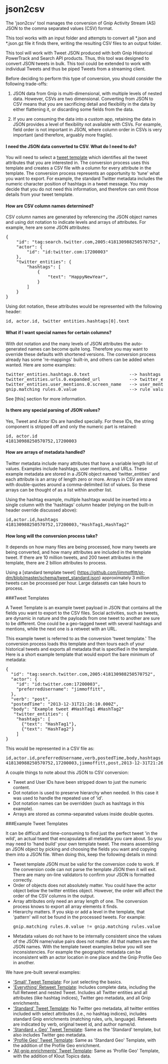 # json2csv

The 'json2csv' tool manages the conversion of Gnip Activity Stream (AS) JSON to the comma separated values (CSV) format. 

This tool works with an input folder and attempts to convert all *.json and *.json.gz file it finds there, writing the 
resulting CSV files to an output folder. 

This tool will work with Tweet JSON produced with both Gnip Historical PowerTrack and Search API products. Thus, this 
tool was designed to convert JSON tweets in bulk. This tool could be extended to work with individual Tweets and thus 
be piped Tweets from a streaming client. 

Before deciding to perform this type of conversion, you should consider the following trade-offs:

1. JSON data from Gnip is multi-dimensional, with multiple levels of nested data. However, CSVs are two dimensional. 
Converting from JSON to CSV means that you are sacrificing detail and flexibility in the data by either flattening it, 
or discarding some fields from the data.

2. If you are consuming the data into a custom app, retaining the data in JSON provides a level of flexibility not 
available with CSVs.  For example, field order is not important in JSON, where column order in CSVs is very important 
(and therefore, arguably more fragile).

#### I need the JSON data converted to CSV. What do I need to do?
You will need to select a [tweet template](#tweet-templates) which identifies all the tweet attributes that you are interested in. The 
conversion process uses this template and creates a CSV file with a column for every attribute in the template. The 
conversion process represents an opportunity to 'tune' what you want to export. For example, the standard Twitter 
metadata includes the numeric character position of hashtags in a tweet message. You may decide that you do not need 
this information, and therefore can omit those details from your tweet template.

#### How are CSV column names determined?

CSV column names are generated by referencing the JSON object names and using dot notation to indicate levels and arrays 
of attributes. For example, here are some JSON attributes:

<pre>
{
    "id": "tag:search.twitter.com,2005:418130988250570752",
    "actor": {
        "id": "id:twitter.com:17200003"
    },
    "twitter_entities": {
        "hashtags": [
            {
                "text": "HappyNewYear",
            }
        ]
    }
}
</pre>

Using dot notation, these attributes would be represented with the following header:

<pre>
id, actor.id, twitter_entities.hashtags[0].text
</pre>

#### What if I want special names for certain columns?
With dot notation and the many levels of JSON attributes the auto-generated names can become quite long.  Therefore you may want to override these defaults with shortened versions. The conversion process already has some 're-mappings' built-in, and others can be added when wanted.  Here are some examples:

<pre>
twitter_entities.hashtags.0.text               --> hashtags
twitter_entities.urls.0.expanded_url           --> twitter_expanded_urls
twitter_entities.user_mentions.0.screen_name   --> user_mention_screen_names
gnip.matching_rules.0.value                    --> rule_values
</pre>

See [this] section for more information.


#### Is there any special parsing of JSON values?
Yes, Tweet and Actor IDs are handled specially. For these IDs, the string component is stripped off and only the numeric part is retained:

<pre>
id, actor.id
418130988250570752,17200003
</pre>


#### How are arrays of metadata handled?

Twitter metadata include many attributes that have a variable length list of values. Examples include hashtags, user mentions, and URLs. These example metadata are stored in a JSON object named 'twitter_entities' and each attribute is an array of length zero or more.  Arrays in CSV are stored with double-quotes around a comma-delimited list of values. So these arrays can be thought of as a list within another list.

Using the hashtag example, multiple hashtags would be inserted into a single column with the 'hashtags' column header (relying on the built-in header override discussed above):

<pre>
id,actor.id,hashtags
418130988250570752,17200003,"HashTag1,HashTag2"
</pre>

#### How long will the conversion process take?
It depends on how many files are being processed, how many tweets are being converted, and how many attributes are included in the template tweet. If there are 10 million tweets, and 200 tweet attributes in the template, there are 2 billion attributes to process.

Using a [standard template tweet] (https://github.com/jimmoffitt/pt-dm/blob/master/schema/tweet_standard.json) approximately 3 million tweets can be processed per hour. Large datasets can take hours to process.


###Tweet Templates<a id="tweet-templates" class="tall">&nbsp;</a>

A Tweet Template is an example tweet payload in JSON that contains all the fields you want to export to the CSV files. Social activities, such as tweets, are dynamic in nature and the payloads from one tweet to another are sure to be different. One could be a geo-tagged tweet with several hashtags and mentions, while the next one is a retweet with an URL.

This example tweet is referred to as the conversion 'tweet template.' The conversion process loads this template and then tours each of your historical tweets and exports all metadata that is specified in the template. Here is a short example template that would export the bare minimum of metadata:

<pre>
{
  "id": "tag:search.twitter.com,2005:418130988250570752",
  "actor": {
    "id": "id:twitter.com:17200003",
    "preferredUsername": "jimmoffitt",
  },
  "verb": "post",
  "postedTime": "2013-12-31T21:26:10.000Z",
  "body": "Example tweet #HashTag1 #HashTag2"
   "twitter_entities": {
    "hashtags": [
      {"text": "HashTag1"},
      {"text": "HashTag2"}
    ]
}
</pre>

This would be represented in a CSV file as:

<pre>
id,actor.id,preferredUsername,verb,postedTime,body,hashtags
418130988250570752,17200003,jimmoffitt,post,2013-12-31T21:26:10.000Z,Example tweet #HashTag1 #HashTag2,"HashTag1,HashTag2"
</pre>

A couple things to note about this JSON to CSV conversion:

+ Tweet and User IDs have been stripped down to just the numeric content.
+ Dot notation is used to preserve hierarchy when needed. In this case it was used to handle the repeated use of 'id'.
+ Dot notation names can be overridden (such as hashtags in this example).
+ Arrays are stored as comma-separated values inside double quotes.


###Example Tweet Templates

It can be difficult and time-consuming to find just the perfect tweet 'in the wild', an actual tweet that encapsulates all metadata you care about. So you may need to 'hand build' your own template tweet. The means assembling an JSON object by picking and choosing the fields you want and copying them into a JSON file. When doing this, keep the following details in mind:

+ Tweet template JSON must be valid for the conversion code to work. If the conversion code can not parse the template JSON then it will exit. There are many on-line validators to confirm your JSON is formatted correctly.
+ Order of objects does not absolutely matter.  You could have the actor object below the twitter entities object. However, the order will affect the order of the CSV columns in the output.
+ Array attributes only need an array length of one. The conversion process knows to export all array elements it finds.
+ Hierarchy matters. If you skip or add a level in the template, that 'pattern' will not be found in the processed tweets. For example:
  <pre>gnip.matching_rules.0.value != gnip.matching_rules.value</pre>
+ Metadata values do not have to be internally consistent since the values of the JSON name/value pairs does not matter. All that matters are the JSON names. With the template tweet examples below you will see inconsistencies. For example the geographic metadata can be inconsistent with an actor location in one place and the Gnip Profile Geo in another.

We have pre-built several examples:

+ ['Small' Tweet Template](https://github.com/jimmoffitt/pt-dm/blob/master/schema/tweet_small.json): For just selecting the basics.
+ ['Everything' Retweet Template](https://github.com/jimmoffitt/pt-dm/blob/master/schema/tweet_everything.json): Includes complete data, including the full Retweet and nested Tweet. Includes all Twitter entities and all attributes (like hashtag indices), Twitter geo metadata, and all Gnip enrichments.
+ ['Standard' Tweet Template](https://github.com/jimmoffitt/pt-dm/blob/master/schema/tweet_standard.json): No Twitter geo metadata, all twitter entities included with select attributes (i.e., no hashtag indices), includes standard Gnip enrichments (matching rules, urls, language). Retweets are indicated by verb, original tweet id, and author name/id.
+ ['Standard + Geo' Tweet Template](https://github.com/jimmoffitt/pt-dm/blob/master/schema/tweet_standard_geo.json): Same as the 'Standard' template, but also includes Twitter geo metadata.
+ ['Profile Geo' Tweet Template](https://github.com/jimmoffitt/pt-dm/blob/master/schema/tweet_profile_geo.json): Same as 'Standard Geo' Template, with the addition of the Profile Geo enrichment.
+ ['All gnip enrichments' Tweet Template](https://github.com/jimmoffitt/pt-dm/blob/master/schema/tweet_all_enrichments.json): Same as 'Profile Geo' Template, with the addition of Klout Topics data.
